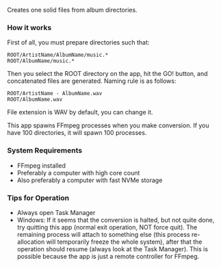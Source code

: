 Creates one solid files from album directories.

### How it works

First of all, you must prepare directories such that:

```
ROOT/ArtistName/AlbumName/music.*
ROOT/AlbumName/music.*
```

Then you select the ROOT directory on the app, hit the GO! button, and concatenated files are generated. Naming rule is as follows:

```
ROOT/ArtistName - AlbumName.wav
ROOT/AlbumName.wav
```

File extension is WAV by default, you can change it.

This app spawns FFmpeg processes when you make conversion. If you have 100 directories, it will spawn 100 processes.

### System Requirements

* FFmpeg installed
* Preferably a computer with high core count
* Also preferably a computer with fast NVMe storage

### Tips for Operation

* Always open Task Manager
* Windows: If it seems that the conversion is halted, but not quite done, try quitting this app (normal exit operation, NOT force quit). The remaining process will attach to something else (this process re-allocation will temporarily freeze the whole system), after that the operation should resume (always look at the Task Manager). This is possible because the app is just a remote controller for FFmpeg.
